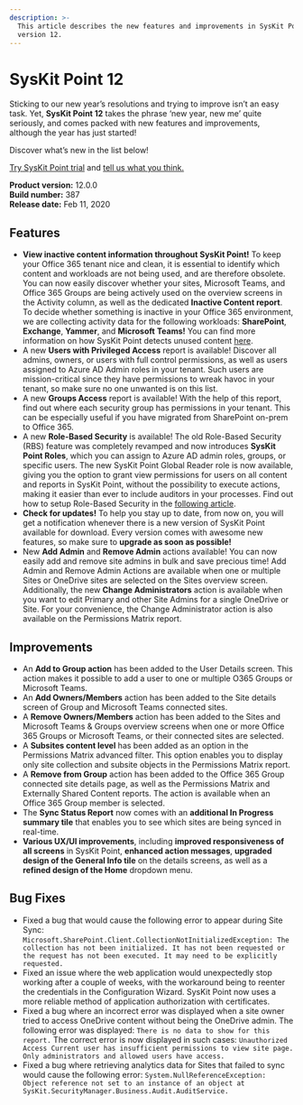```yaml
---
description: >-
  This article describes the new features and improvements in SysKit Point
  version 12.
---
```


# SysKit Point 12

Sticking to our new year’s resolutions and trying to improve isn’t an easy task. Yet, **SysKit Point 12** takes the phrase ‘new year, new me’ quite seriously, and comes packed with new features and improvements, although the year has just started!

Discover what’s new in the list below!

[Try SysKit Point trial](https://www.syskit.com/products/point/request-a-free-trial/) and [tell us what you think.](https://www.syskit.com/company/contact-us/)

**Product version:** 12.0.0  
**Build number:** 387  
**Release date:** Feb 11, 2020

## Features

* **View inactive content information throughout SysKit Point!** To keep your Office 365 tenant nice and clean, it is essential to identify which content and workloads are not being used, and are therefore obsolete. You can now easily discover whether your sites, Microsoft Teams, and Office 365 Groups are being actively used on the overview screens in the Activity column, as well as the dedicated **Inactive Content report**. To decide whether something is inactive in your Office 365 environment, we are collecting activity data for the following workloads: **SharePoint**, **Exchange**, **Yammer**, and **Microsoft** **Teams!** You can find more information on how SysKit Point detects unused content [here](../common-tasks/inactive-content.md).
* A new **Users with Privileged Access** report is available! Discover all admins, owners, or users with full control permissions, as well as users assigned to Azure AD Admin roles in your tenant. Such users are mission-critical since they have permissions to wreak havoc in your tenant, so make sure no one unwanted is on this list.
* A new **Groups Access** report is available! With the help of this report, find out where each security group has permissions in your tenant. This can be especially useful if you have migrated from SharePoint on-prem to Office 365.
* A new **Role-Based Security** is available! The old Role-Based Security \(RBS\) feature was completely revamped and now introduces **SysKit Point Roles**, which you can assign to Azure AD admin roles, groups, or specific users. The new SysKit Point Global Reader role is now available, giving you the option to grant view permissions for users on all content and reports in SysKit Point, without the possibility to execute actions, making it easier than ever to include auditors in your processes. Find out how to setup Role-Based Security in the [following article](../installation-and-configuration/enable-role-based-access.md).
* **Check for updates!** To help you stay up to date, from now on, you will get a notification whenever there is a new version of SysKit Point available for download. Every version comes with awesome new features, so make sure to **upgrade as soon as possible!**
* New **Add Admin** and **Remove Admin** actions available! You can now easily add and remove site admins in bulk and save precious time! Add Admin and Remove Admin Actions are available when one or multiple Sites or OneDrive sites are selected on the Sites overview screen. Additionally, the new **Change Administrators** action is available when you want to edit Primary and other Site Admins for a single OneDrive or Site. For your convenience, the Change Administrator action is also available on the Permissions Matrix report.

## Improvements

* An **Add to Group action** has been added to the User Details screen. This action makes it possible to add a user to one or multiple O365 Groups or Microsoft Teams.
* An **Add Owners/Members** action has been added to the Site details screen of Group and Microsoft Teams connected sites.
* A **Remove Owners/Members** action has been added to the Sites and Microsoft Teams & Groups overview screens when one or more Office 365 Groups or Microsoft Teams, or their connected sites are selected.
* A **Subsites content level** has been added as an option in the Permissions Matrix advanced filter. This option enables you to display only site collection and subsite objects in the Permissions Matrix report.
* A **Remove from Group** action has been added to the Office 365 Group connected site details page, as well as the Permissions Matrix and Externally Shared Content reports. The action is available when an Office 365 Group member is selected.
* The **Sync Status Report** now comes with an **additional In Progress summary tile** that enables you to see which sites are being synced in real-time.
* **Various UX/UI improvements**, including **improved responsiveness of all screens** in SysKit Point, **enhanced action messages**, **upgraded design of the General Info tile** on the details screens, as well as a **refined design of the Home** dropdown menu.

## Bug Fixes

* Fixed a bug that would cause the following error to appear during Site Sync: `Microsoft.SharePoint.Client.CollectionNotInitializedException: The collection has not been initialized. It has not been requested or the request has not been executed. It may need to be explicitly requested.`
* Fixed an issue where the web application would unexpectedly stop working after a couple of weeks, with the workaround being to reenter the credentials in the Configuration Wizard. SysKit Point now uses a more reliable method of application authorization with certificates.
* Fixed a bug where an incorrect error was displayed when a site owner tried to access OneDrive content without being the OneDrive admin. The following error was displayed: `There is no data to show for this report.` The correct error is now displayed in such cases: `Unauthorized Access Current user has insufficient permissions to view site page. Only administrators and allowed users have access.`
* Fixed a bug where retrieving analytics data for Sites that failed to sync would cause the following error: `System.NullReferenceException: Object reference not set to an instance of an object at SysKit.SecurityManager.Business.Audit.AuditService.`

